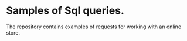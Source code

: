 # Samples of Sql queries.

The repository contains examples of requests for working with an online store.